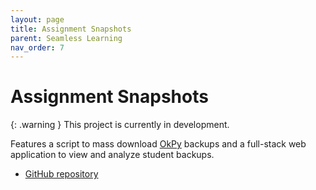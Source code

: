 ```yaml
---
layout: page
title: Assignment Snapshots
parent: Seamless Learning
nav_order: 7
---
```


# Assignment Snapshots

{: .warning }
This project is currently in development.

Features a script to mass download [OkPy](https://okpy.org) backups and a full-stack web application to view and analyze student backups.

- [GitHub repository](https://github.com/berkeley-cdss/assignment-snapshots)
